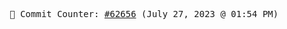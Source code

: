 <p align="center">
    <samp>
        📮 Commit Counter: <a href="https://github.com/Javascript-void0/Javascript-void0/commits/main">#62656</a> (July 27, 2023 @ 01:54 PM)
    </samp>
</p>